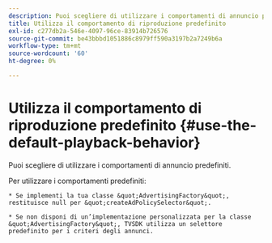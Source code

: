```yaml
---
description: Puoi scegliere di utilizzare i comportamenti di annuncio predefiniti.
title: Utilizza il comportamento di riproduzione predefinito
exl-id: c277db2a-546e-4097-96ce-83914b726576
source-git-commit: be43bbbd1051886c8979ff590a3197b2a7249b6a
workflow-type: tm+mt
source-wordcount: '60'
ht-degree: 0%

---
```


# Utilizza il comportamento di riproduzione predefinito {#use-the-default-playback-behavior}

Puoi scegliere di utilizzare i comportamenti di annuncio predefiniti.

Per utilizzare i comportamenti predefiniti:

    * Se implementi la tua classe &quot;AdvertisingFactory&quot;, restituisce null per &quot;createAdPolicySelector&quot;.
    
    * Se non disponi di un’implementazione personalizzata per la classe &quot;AdvertisingFactory&quot;, TVSDK utilizza un selettore predefinito per i criteri degli annunci.
